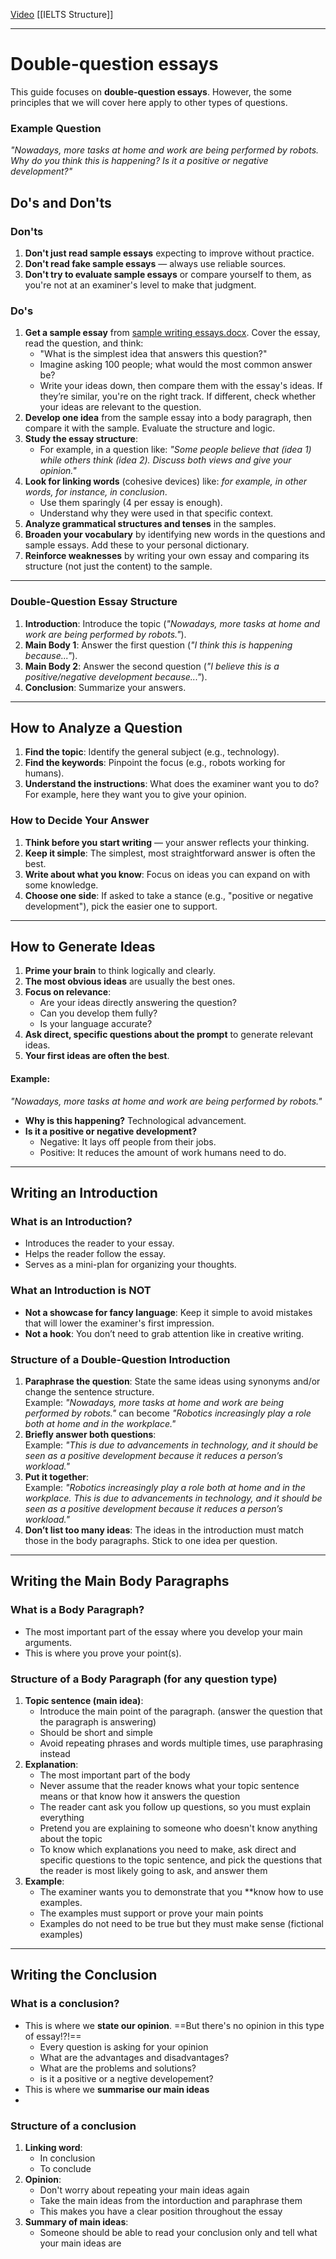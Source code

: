 [Video](https://www.youtube.com/watch?v=xGtKdsVxV8A&t=1111s)
[[IELTS Structure]]

---
# Double-question essays

This guide focuses on **double-question essays**. However, the some principles that we will cover here apply to other types of questions.

### Example Question

_"Nowadays, more tasks at home and work are being performed by robots. Why do you think this is happening? Is it a positive or negative development?"_

## Do's and Don'ts

### Don'ts

1. **Don't just read sample essays** expecting to improve without practice.
2. **Don't read fake sample essays** — always use reliable sources.
3. **Don't try to evaluate sample essays** or compare yourself to them, as you're not at an examiner's level to make that judgment.

### Do's

1. **Get a sample essay** from [sample writing essays.docx](E:\ELT\IELTS\sample-writing-essays.docx). Cover the essay, read the question, and think:
    - "What is the simplest idea that answers this question?"
    - Imagine asking 100 people; what would the most common answer be?
    - Write your ideas down, then compare them with the essay's ideas. If they’re similar, you're on the right track. If different, check whether your ideas are relevant to the question.
2. **Develop one idea** from the sample essay into a body paragraph, then compare it with the sample. Evaluate the structure and logic.
3. **Study the essay structure**:
    - For example, in a question like: _"Some people believe that (idea 1) while others think (idea 2). Discuss both views and give your opinion."_
4. **Look for linking words** (cohesive devices) like: _for example, in other words, for instance, in conclusion_.
    - Use them sparingly (4 per essay is enough).
    - Understand why they were used in that specific context.
5. **Analyze grammatical structures and tenses** in the samples.
6. **Broaden your vocabulary** by identifying new words in the questions and sample essays. Add these to your personal dictionary.
7. **Reinforce weaknesses** by writing your own essay and comparing its structure (not just the content) to the sample.

---
### Double-Question Essay Structure

1. **Introduction**: Introduce the topic (_"Nowadays, more tasks at home and work are being performed by robots."_).
2. **Main Body 1**: Answer the first question (_"I think this is happening because..."_).
3. **Main Body 2**: Answer the second question (_"I believe this is a positive/negative development because..."_).
4. **Conclusion**: Summarize your answers.

---

## How to Analyze a Question

1. **Find the topic**: Identify the general subject (e.g., technology).
2. **Find the keywords**: Pinpoint the focus (e.g., robots working for humans).
3. **Understand the instructions**: What does the examiner want you to do? For example, here they want you to give your opinion.

### How to Decide Your Answer

1. **Think before you start writing** — your answer reflects your thinking.
2. **Keep it simple**: The simplest, most straightforward answer is often the best.
3. **Write about what you know**: Focus on ideas you can expand on with some knowledge.
4. **Choose one side**: If asked to take a stance (e.g., "positive or negative development"), pick the easier one to support.

---

## How to Generate Ideas

1. **Prime your brain** to think logically and clearly.
2. **The most obvious ideas** are usually the best ones.
3. **Focus on relevance**:
    - Are your ideas directly answering the question?
    - Can you develop them fully?
    - Is your language accurate?
4. **Ask direct, specific questions about the prompt** to generate relevant ideas.
5. **Your first ideas are often the best**.

#### Example:

_"Nowadays, more tasks at home and work are being performed by robots."_

- **Why is this happening?** Technological advancement.
- **Is it a positive or negative development?**
    - Negative: It lays off people from their jobs.
    - Positive: It reduces the amount of work humans need to do.

---

## Writing an Introduction

### What is an Introduction?

- Introduces the reader to your essay.
- Helps the reader follow the essay.
- Serves as a mini-plan for organizing your thoughts.

### What an Introduction is NOT

- **Not a showcase for fancy language**: Keep it simple to avoid mistakes that will lower the examiner's first impression.
- **Not a hook**: You don’t need to grab attention like in creative writing.

### Structure of a Double-Question Introduction

1. **Paraphrase the question**: State the same ideas using synonyms and/or change the sentence structure.  
    Example: _"Nowadays, more tasks at home and work are being performed by robots."_ can become _"Robotics increasingly play a role both at home and in the workplace."_
2. **Briefly answer both questions**:  
    Example: _"This is due to advancements in technology, and it should be seen as a positive development because it reduces a person’s workload."_
3. **Put it together**:  
    Example: _"Robotics increasingly play a role both at home and in the workplace. This is due to advancements in technology, and it should be seen as a positive development because it reduces a person’s workload."_
4. **Don’t list too many ideas**: The ideas in the introduction must match those in the body paragraphs. Stick to one idea per question.

---

## Writing the Main Body Paragraphs

### What is a Body Paragraph?

- The most important part of the essay where you develop your main arguments.
- This is where you prove your point(s).

### Structure of a Body Paragraph (for any question type)

1. **Topic sentence (main idea)**: 
	- Introduce the main point of the paragraph. (answer the question that  the paragraph is answering)
	- Should be short and simple
	- Avoid repeating phrases and words multiple times, use paraphrasing instead
2. **Explanation**: 
	- The most important part of the body
	- Never assume that the reader knows what your topic sentence means or that know how it answers the question
	- The reader cant ask you follow up questions, so you must explain everything
	- Pretend you are explaining to someone who doesn't know anything about the topic
	- To know which explanations you need to make, ask direct and specific questions to the topic sentence, and pick the questions that the reader is most likely going to ask, and answer them
3. **Example**: 
	- The examiner wants you to demonstrate that you **know how to use examples.
	- The examples must support or prove your main points
	- Examples do not need to be true but they must make sense (fictional examples)


---
## Writing the Conclusion

### What is a conclusion?

- This is where we **state our opinion**. ==But there's no opinion in this type of essay!?!==
	- Every question is asking for your opinion
	- What are the advantages and disadvantages?
	- What are the problems and solutions?
	- is it a positive or a negtive developement?
- This is where we **summarise our main ideas**
- 

### Structure of a conclusion

1. **Linking word**:
    - In conclusion
    - To conclude
1. **Opinion**:
    - Don't worry about repeating your main ideas again
    - Take the main ideas from the intorduction and paraphrase them
    - This makes you have a clear position throughout the essay
1. **Summary of main ideas**:
    - Someone should be able to read your conclusion only and tell what your main ideas are